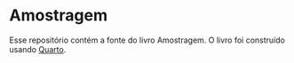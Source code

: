 # Amostragem

Esse repositório contém a fonte do livro Amostragem. O livro foi construído usando [Quarto](https://quarto.org/).